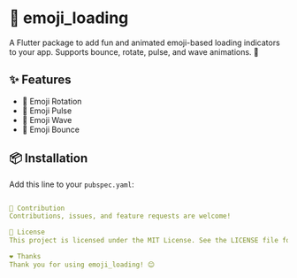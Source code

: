 # 🎉 emoji_loading

A Flutter package to add fun and animated emoji-based loading indicators to your app. Supports bounce, rotate, pulse, and wave animations. 🚀

## ✨ Features
- 🔄 Emoji Rotation
- 📡 Emoji Pulse
- 🌊 Emoji Wave
- 🎉 Emoji Bounce

## 📦 Installation
Add this line to your `pubspec.yaml`:
```yaml

🎯 Contribution
Contributions, issues, and feature requests are welcome!

📄 License
This project is licensed under the MIT License. See the LICENSE file for details.

❤️ Thanks
Thank you for using emoji_loading! 😊
